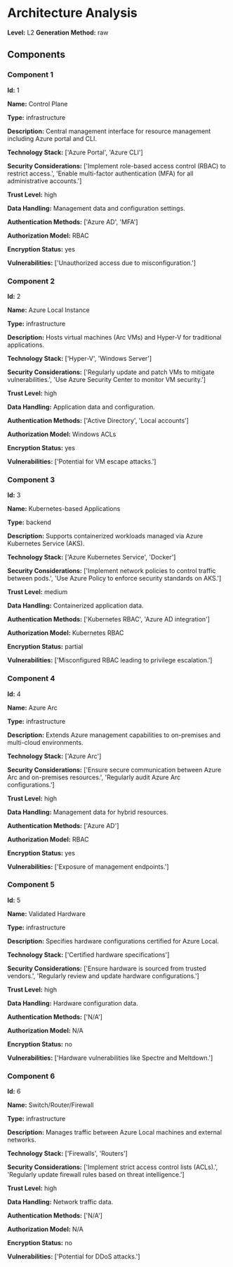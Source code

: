 # Architecture Analysis

**Level:** L2
**Generation Method:** raw

## Components

### Component 1

**Id:** 1

**Name:** Control Plane

**Type:** infrastructure

**Description:** Central management interface for resource management including Azure portal and CLI.

**Technology Stack:** ['Azure Portal', 'Azure CLI']

**Security Considerations:** ['Implement role-based access control (RBAC) to restrict access.', 'Enable multi-factor authentication (MFA) for all administrative accounts.']

**Trust Level:** high

**Data Handling:** Management data and configuration settings.

**Authentication Methods:** ['Azure AD', 'MFA']

**Authorization Model:** RBAC

**Encryption Status:** yes

**Vulnerabilities:** ['Unauthorized access due to misconfiguration.']

### Component 2

**Id:** 2

**Name:** Azure Local Instance

**Type:** infrastructure

**Description:** Hosts virtual machines (Arc VMs) and Hyper-V for traditional applications.

**Technology Stack:** ['Hyper-V', 'Windows Server']

**Security Considerations:** ['Regularly update and patch VMs to mitigate vulnerabilities.', 'Use Azure Security Center to monitor VM security.']

**Trust Level:** high

**Data Handling:** Application data and configuration.

**Authentication Methods:** ['Active Directory', 'Local accounts']

**Authorization Model:** Windows ACLs

**Encryption Status:** yes

**Vulnerabilities:** ['Potential for VM escape attacks.']

### Component 3

**Id:** 3

**Name:** Kubernetes-based Applications

**Type:** backend

**Description:** Supports containerized workloads managed via Azure Kubernetes Service (AKS).

**Technology Stack:** ['Azure Kubernetes Service', 'Docker']

**Security Considerations:** ['Implement network policies to control traffic between pods.', 'Use Azure Policy to enforce security standards on AKS.']

**Trust Level:** medium

**Data Handling:** Containerized application data.

**Authentication Methods:** ['Kubernetes RBAC', 'Azure AD integration']

**Authorization Model:** Kubernetes RBAC

**Encryption Status:** partial

**Vulnerabilities:** ['Misconfigured RBAC leading to privilege escalation.']

### Component 4

**Id:** 4

**Name:** Azure Arc

**Type:** infrastructure

**Description:** Extends Azure management capabilities to on-premises and multi-cloud environments.

**Technology Stack:** ['Azure Arc']

**Security Considerations:** ['Ensure secure communication between Azure Arc and on-premises resources.', 'Regularly audit Azure Arc configurations.']

**Trust Level:** high

**Data Handling:** Management data for hybrid resources.

**Authentication Methods:** ['Azure AD']

**Authorization Model:** RBAC

**Encryption Status:** yes

**Vulnerabilities:** ['Exposure of management endpoints.']

### Component 5

**Id:** 5

**Name:** Validated Hardware

**Type:** infrastructure

**Description:** Specifies hardware configurations certified for Azure Local.

**Technology Stack:** ['Certified hardware specifications']

**Security Considerations:** ['Ensure hardware is sourced from trusted vendors.', 'Regularly review and update hardware configurations.']

**Trust Level:** high

**Data Handling:** Hardware configuration data.

**Authentication Methods:** ['N/A']

**Authorization Model:** N/A

**Encryption Status:** no

**Vulnerabilities:** ['Hardware vulnerabilities like Spectre and Meltdown.']

### Component 6

**Id:** 6

**Name:** Switch/Router/Firewall

**Type:** infrastructure

**Description:** Manages traffic between Azure Local machines and external networks.

**Technology Stack:** ['Firewalls', 'Routers']

**Security Considerations:** ['Implement strict access control lists (ACLs).', 'Regularly update firewall rules based on threat intelligence.']

**Trust Level:** high

**Data Handling:** Network traffic data.

**Authentication Methods:** ['N/A']

**Authorization Model:** N/A

**Encryption Status:** no

**Vulnerabilities:** ['Potential for DDoS attacks.']

